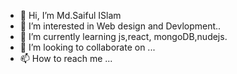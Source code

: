 - 👋 Hi, I’m Md.Saiful ISlam 
- 👀 I’m interested in Web design and Devlopment..
- 🌱 I’m currently learning js,react, mongoDB,nudejs.
- 💞️ I’m looking to collaborate on ...
- 📫 How to reach me ...

<!---
Saiful63122/Saiful63122 is a ✨ special ✨ repository because its `README.md` (this file) appears on your GitHub profile.
You can click the Preview link to take a look at your changes.
--->
